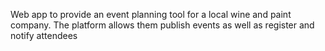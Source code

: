 Web app to provide an event planning tool for a local wine and paint company. The platform allows them publish events as well as register and notify attendees